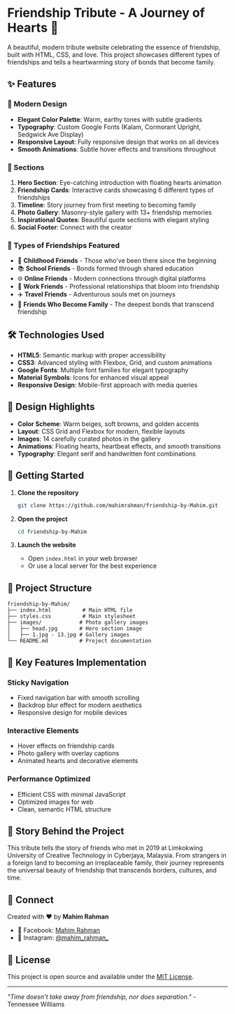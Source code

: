 # Friendship Tribute - A Journey of Hearts 💖

A beautiful, modern tribute website celebrating the essence of friendship, built with HTML, CSS, and love. This project showcases different types of friendships and tells a heartwarming story of bonds that become family.

## ✨ Features

### 🎨 Modern Design
- **Elegant Color Palette**: Warm, earthy tones with subtle gradients
- **Typography**: Custom Google Fonts (Kalam, Cormorant Upright, Sedgwick Ave Display)
- **Responsive Layout**: Fully responsive design that works on all devices
- **Smooth Animations**: Subtle hover effects and transitions throughout

### 📱 Sections
1. **Hero Section**: Eye-catching introduction with floating hearts animation
2. **Friendship Cards**: Interactive cards showcasing 6 different types of friendships
3. **Timeline**: Story journey from first meeting to becoming family
4. **Photo Gallery**: Masonry-style gallery with 13+ friendship memories
5. **Inspirational Quotes**: Beautiful quote sections with elegant styling
6. **Social Footer**: Connect with the creator

### 🎯 Types of Friendships Featured
- 👶 **Childhood Friends** - Those who've been there since the beginning
- 📚 **School Friends** - Bonds formed through shared education
- 🌐 **Online Friends** - Modern connections through digital platforms
- 💼 **Work Friends** - Professional relationships that bloom into friendship
- ✈️ **Travel Friends** - Adventurous souls met on journeys
- 🌟 **Friends Who Become Family** - The deepest bonds that transcend friendship

## 🛠️ Technologies Used

- **HTML5**: Semantic markup with proper accessibility
- **CSS3**: Advanced styling with Flexbox, Grid, and custom animations
- **Google Fonts**: Multiple font families for elegant typography
- **Material Symbols**: Icons for enhanced visual appeal
- **Responsive Design**: Mobile-first approach with media queries

## 🎨 Design Highlights

- **Color Scheme**: Warm beiges, soft browns, and golden accents
- **Layout**: CSS Grid and Flexbox for modern, flexible layouts
- **Images**: 14 carefully curated photos in the gallery
- **Animations**: Floating hearts, heartbeat effects, and smooth transitions
- **Typography**: Elegant serif and handwritten font combinations

## 🚀 Getting Started

1. **Clone the repository**
   ```bash
   git clone https://github.com/mahimrahman/friendship-by-Mahim.git
   ```

2. **Open the project**
   ```bash
   cd friendship-by-Mahim
   ```

3. **Launch the website**
   - Open `index.html` in your web browser
   - Or use a local server for the best experience

## 📁 Project Structure

```
friendship-by-Mahim/
├── index.html          # Main HTML file
├── styles.css          # Main stylesheet
├── images/            # Photo gallery images
│   ├── head.jpg       # Hero section image
│   ├── 1.jpg - 13.jpg # Gallery images
└── README.md          # Project documentation
```

## 🎯 Key Features Implementation

### Sticky Navigation
- Fixed navigation bar with smooth scrolling
- Backdrop blur effect for modern aesthetics
- Responsive design for mobile devices

### Interactive Elements
- Hover effects on friendship cards
- Photo gallery with overlay captions
- Animated hearts and decorative elements

### Performance Optimized
- Efficient CSS with minimal JavaScript
- Optimized images for web
- Clean, semantic HTML structure

## 🌟 Story Behind the Project

This tribute tells the story of friends who met in 2019 at Limkokwing University of Creative Technology in Cyberjaya, Malaysia. From strangers in a foreign land to becoming an irreplaceable family, their journey represents the universal beauty of friendship that transcends borders, cultures, and time.

## 🤝 Connect

Created with ❤️ by **Mahim Rahman**

- 📘 Facebook: [Mahim Rahman](https://www.facebook.com/mahimrahman.khan)
- 📸 Instagram: [@mahim_rahman_](https://www.instagram.com/mahim_rahman_/)

## 📄 License

This project is open source and available under the [MIT License](LICENSE).

---

*"Time doesn't take away from friendship, nor does separation."* - Tennessee Williams
